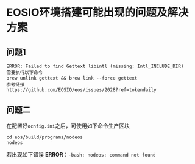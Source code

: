 # EOSIO环境搭建可能出现的问题及解决方案

## 问题1
```
ERROR: Failed to find Gettext libintl (missing: Intl_INCLUDE_DIR)
需要执行以下命令
brew unlink gettext && brew link --force gettext
参考链接
https://github.com/EOSIO/eos/issues/2028?ref=tokendaily
```
## 问题二
在配置好`ocnfig.ini`之后，可使用如下命令生产区块
```
cd eos/build/programs/nodeos
nodeos
```
若出现如下错误
**ERROR**：`-bash: nodeos: command not found`
